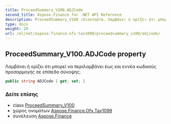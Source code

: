 ```yaml
---
title: ProceedSummary_V100.ADJCode
second_title: Aspose.Finance for .NET API Reference
description: ProceedSummary_V100 ιδιοκτησία. Λαμβάνει ή ορίζει ότι μπορεί να περιλαμβάνει έως και εννέα κωδικούς προσαρμογής σε επίπεδο σύνοψης.
type: docs
weight: 20
url: /el/net/aspose.finance.ofx.tax1099/proceedsummary_v100/adjcode/
---
```

## ProceedSummary_V100.ADJCode property

Λαμβάνει ή ορίζει ότι μπορεί να περιλαμβάνει έως και εννέα κωδικούς προσαρμογής σε επίπεδο σύνοψης.

```csharp
public string ADJCode { get; set; }
```

### Δείτε επίσης

* class [ProceedSummary_V100](../)
* χώρος ονομάτων [Aspose.Finance.Ofx.Tax1099](../../proceedsummary_v100/)
* συνέλευση [Aspose.Finance](../../../)


